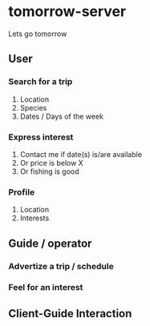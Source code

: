 # tomorrow-server
Lets go tomorrow


## User

### Search for a trip
1. Location
1. Species
1. Dates / Days of the week

### Express interest
1. Contact me if date(s) is/are available
1. Or price is below X
3. Or fishing is good

### Profile
1. Location
2. Interests

## Guide / operator

### Advertize a trip / schedule

### Feel for an interest


## Client-Guide Interaction




